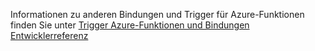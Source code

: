 Informationen zu anderen Bindungen und Trigger für Azure-Funktionen finden Sie unter [Trigger Azure-Funktionen und Bindungen Entwicklerreferenz](../articles/azure-functions/functions-triggers-bindings.md)
